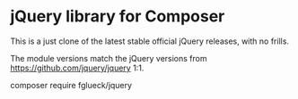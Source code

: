 # jQuery library for Composer

This is a just clone of the latest stable official jQuery releases, with no frills.

The module versions match the jQuery versions from https://github.com/jquery/jquery 1:1.

composer require fglueck/jquery
